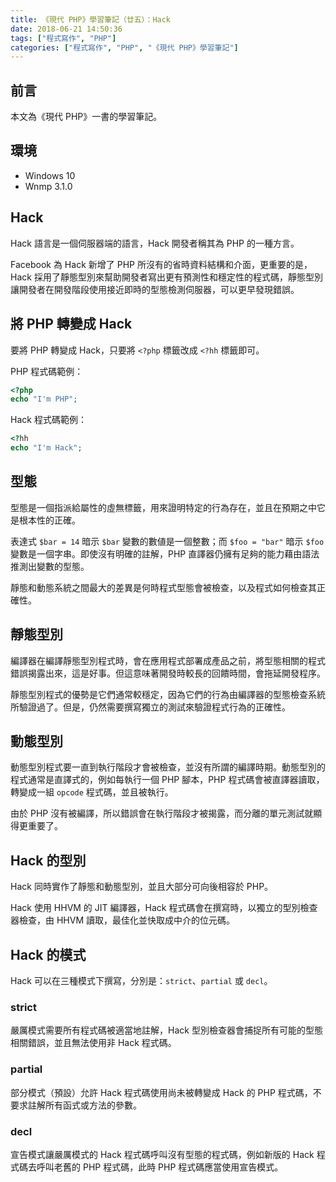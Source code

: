 ```yaml
---
title: 《現代 PHP》學習筆記（廿五）：Hack
date: 2018-06-21 14:50:36
tags: ["程式寫作", "PHP"]
categories: ["程式寫作", "PHP", "《現代 PHP》學習筆記"]
---
```


## 前言
本文為《現代 PHP》一書的學習筆記。

## 環境
- Windows 10
- Wnmp 3.1.0

## Hack
Hack 語言是一個伺服器端的語言，Hack 開發者稱其為 PHP 的一種方言。

Facebook 為 Hack 新增了 PHP 所沒有的省時資料結構和介面，更重要的是，Hack 採用了靜態型別來幫助開發者寫出更有預測性和穩定性的程式碼，靜態型別讓開發者在開發階段使用接近即時的型態檢測伺服器，可以更早發現錯誤。

## 將 PHP 轉變成 Hack
要將 PHP 轉變成 Hack，只要將 `<?php` 標籤改成 `<?hh` 標籤即可。

PHP 程式碼範例：
```PHP
<?php
echo "I'm PHP";
```
Hack 程式碼範例：
```PHP
<?hh
echo "I'm Hack";
```

## 型態
型態是一個指派給屬性的虛無標籤，用來證明特定的行為存在，並且在預期之中它是根本性的正確。

表達式 `$bar = 14` 暗示 `$bar` 變數的數値是一個整數；而 `$foo = "bar"` 暗示 `$foo` 變數是一個字串。即使沒有明確的註解，PHP 直譯器仍擁有足夠的能力藉由語法推測出變數的型態。

靜態和動態系統之間最大的差異是何時程式型態會被檢查，以及程式如何檢查其正確性。

## 靜態型別
編譯器在編譯靜態型別程式時，會在應用程式部署成產品之前，將型態相關的程式錯誤揭露出來，這是好事。但這意味著開發時較長的回饋時間，會拖延開發程序。

靜態型別程式的優勢是它們通常較穩定，因為它們的行為由編譯器的型態檢查系統所驗證過了。但是，仍然需要撰寫獨立的測試來驗證程式行為的正確性。

## 動態型別
動態型別程式要一直到執行階段才會被檢查，並沒有所謂的編譯時期。動態型別的程式通常是直譯式的，例如每執行一個 PHP 腳本，PHP 程式碼會被直譯器讀取，轉變成一組 `opcode` 程式碼，並且被執行。

由於 PHP 沒有被編譯，所以錯誤會在執行階段才被揭露，而分離的單元測試就顯得更重要了。

## Hack 的型別
Hack 同時實作了靜態和動態型別，並且大部分可向後相容於 PHP。

Hack 使用 HHVM 的 JIT 編譯器，Hack 程式碼會在撰寫時，以獨立的型別檢查器檢查，由 HHVM 讀取，最佳化並快取成中介的位元碼。

## Hack 的模式
Hack 可以在三種模式下撰寫，分別是：`strict`、`partial` 或 `decl`。

### strict
嚴厲模式需要所有程式碼被適當地註解，Hack 型別檢查器會捕捉所有可能的型態相關錯誤，並且無法使用非 Hack 程式碼。

### partial
部分模式（預設）允許 Hack 程式碼使用尚未被轉變成 Hack 的 PHP 程式碼，不要求註解所有函式或方法的參數。

### decl
宣告模式讓嚴厲模式的 Hack 程式碼呼叫沒有型態的程式碼，例如新版的 Hack 程式碼去呼叫老舊的 PHP 程式碼，此時 PHP 程式碼應當使用宣告模式。